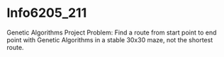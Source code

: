 # Info6205_211
Genetic Algorithms Project
Problem: Find a route from start point to end point with Genetic Algorithms in a stable 30x30 maze, not the shortest route.
